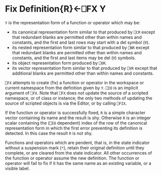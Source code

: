 



<h1 class="heading"><span class="name">Fix Definition</span><span class="command">{R}←⎕FX Y</span></h1>

`Y` is the representation form of a function or operator which may be:

- its canonical representation form similar to that produced by `⎕CR` except that redundant blanks are permitted other than within names and constants, and the first and last rows may start with a del symbol (`∇`).
- its nested representation form similar to that produced by `⎕NR` except that redundant blanks are permitted other than within names and constants, and the first and last items may be del (`∇`) symbols.
- its object representation form produced by `⎕OR`.
- its vector representation form similar to that produced by `⎕VR` except that additional blanks are permitted other than within names and constants.

`⎕FX` attempts to create (fix) a function or operator in the workspace or current namespace from the definition given by `Y`.  `⎕IO` is an implicit argument of `⎕FX`. Note that `⎕FX` does not update the source of a scripted namespace, or of class or instance; the only two methods of updating the source of scripted objects is via the Editor, or by calling `⎕FIX`.


If the function or operator is successfully fixed, `R` is a simple character vector containing its name and the result is shy. Otherwise `R` is an integer scalar containing the (`⎕IO` dependent) index of the row of the canonical representation form in which the first error preventing its definition is detected. In this case the result `R` is not shy.


Functions and operators which are pendent, that is, in the state indicator without a suspension mark (`*`), retain their original definition until they complete, or are cleared from the state indicator.  All other occurrences of the function or operator assume the new definition.  The function or operator will fail to fix if it has the same name as an existing variable, or a visible label.


